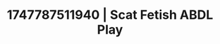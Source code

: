 ---
categories:
- Erotic archetypes
- Dominant softness
- Naughty librarian
- MILF fantasy
- Delicate restraint
image: /assets/images/1747787511940.jpg
layout: post
seo:
  description: Featured content with sensual ABDL Play, Scat Fetish. HD images available.
  keywords: ABDL Play, Scat Fetish
  og_image: /assets/images/1747787511940.jpg
  schema_type: VisualArtwork
tags:
- '#1747787511940'
- Scat Fetish
- ABDL Play
title: 1747787511940 | Scat Fetish ABDL Play
---